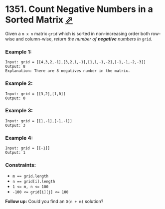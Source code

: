 # 1351. Count Negative Numbers in a Sorted Matrix [⬀](https://leetcode.com/problems/count-negative-numbers-in-a-sorted-matrix/)

Given a `m x n` matrix `grid` which is sorted in non-increasing order both row-wise and column-wise, *return the number of **negative** numbers in* `grid`.

 
### Example 1:
```
Input: grid = [[4,3,2,-1],[3,2,1,-1],[1,1,-1,-2],[-1,-1,-2,-3]]
Output: 8
Explanation: There are 8 negatives number in the matrix.
```

### Example 2:
```
Input: grid = [[3,2],[1,0]]
Output: 0
```

### Example 3:
```
Input: grid = [[1,-1],[-1,-1]]
Output: 3
```

### Example 4:
```
Input: grid = [[-1]]
Output: 1
```

### Constraints:

- `m == grid.length`
- `n == grid[i].length`
- `1 <= m, n <= 100`
- `-100 <= grid[i][j] <= 100`
 

**Follow up:** Could you find an `O(n + m)` solution?
